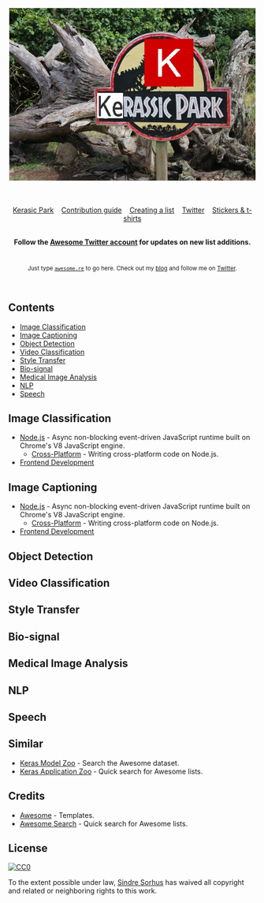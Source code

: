 <div align="center">
	<img width="500" height="350" src="media/logo.jpg" alt="Awesome">
	<br>
	<br>
	<br>
</div>

<p align="center">
	<a href="awesome.md">Kerasic Park</a>&nbsp;&nbsp;&nbsp;
	<a href="contributing.md">Contribution guide</a>&nbsp;&nbsp;&nbsp;
	<a href="create-list.md">Creating a list</a>&nbsp;&nbsp;&nbsp;
	<a href="https://twitter.com/awesome__re">Twitter</a>&nbsp;&nbsp;&nbsp;
	<a href="https://www.redbubble.com/people/sindresorhus/works/30364188-awesome-logo">Stickers & t-shirts</a>
</p>

<br>

<div align="center">
	<b>Follow the <a href="https://twitter.com/awesome__re">Awesome Twitter account</a> for updates on new list additions.</b>
</div>

<br>

<p align="center">
	<sub>Just type <a href="https://awesome.re"><code>awesome.re</code></a> to go here. Check out my <a href="https://blog.sindresorhus.com">blog</a> and follow me on <a href="https://twitter.com/sindresorhus">Twitter</a>.</sub>
</p>
<br>


## Contents

- [Image Classification](#image-classification)
- [Image Captioning](#image-captioning)
- [Object Detection](#object-detection)
- [Video Classification](#video-classification)
- [Style Transfer](#style-transfer)
- [Bio-signal](#bio-signal)
- [Medical Image Analysis](#medical-image-analysis)
- [NLP](#nlp)
- [Speech](#speech)


## Image Classification

- [Node.js](https://github.com/sindresorhus/awesome-nodejs#readme) - Async non-blocking event-driven JavaScript runtime built on Chrome's V8 JavaScript engine.
	- [Cross-Platform](https://github.com/bcoe/awesome-cross-platform-nodejs#readme) - Writing cross-platform code on Node.js.
- [Frontend Development](https://github.com/dypsilon/frontend-dev-bookmarks#readme)

## Image Captioning

- [Node.js](https://github.com/sindresorhus/awesome-nodejs#readme) - Async non-blocking event-driven JavaScript runtime built on Chrome's V8 JavaScript engine.
	- [Cross-Platform](https://github.com/bcoe/awesome-cross-platform-nodejs#readme) - Writing cross-platform code on Node.js.
- [Frontend Development](https://github.com/dypsilon/frontend-dev-bookmarks#readme)

## Object Detection

## Video Classification

## Style Transfer

## Bio-signal

## Medical Image Analysis

## NLP

## Speech

## Similar

- [Keras Model Zoo](https://github.com/albertomontesg/keras-model-zoo) - Search the Awesome dataset.
- [Keras Application Zoo](https://github.com/GKalliatakis/Keras-Application-Zoo) - Quick search for Awesome lists.

## Credits

- [Awesome](https://github.com/sindresorhus/awesome) - Templates.
- [Awesome Search](https://awesomelists.top) - Quick search for Awesome lists.

## License

[![CC0](http://mirrors.creativecommons.org/presskit/buttons/88x31/svg/cc-zero.svg)](https://creativecommons.org/publicdomain/zero/1.0/)

To the extent possible under law, [Sindre Sorhus](https://sindresorhus.com) has waived all copyright and related or neighboring rights to this work.
